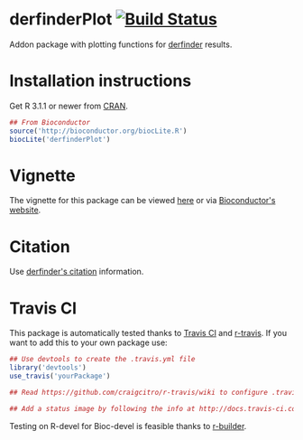 derfinderPlot [![Build Status](https://travis-ci.org/lcolladotor/derfinderPlot.png?branch=master)](https://travis-ci.org/lcolladotor/derfinderPlot)
=============

Addon package with plotting functions for
[derfinder](https://github.com/lcolladotor/derfinder) results.

# Installation instructions

Get R 3.1.1 or newer from [CRAN](http://cran.r-project.org/).

```R
## From Bioconductor
source('http://bioconductor.org/biocLite.R')
biocLite('derfinderPlot')
```

# Vignette

The vignette for this package can be viewed [here](http://lcolladotor.github.io/derfinderPlot/) or via [Bioconductor's website](http://www.bioconductor.org/packages/devel/bioc/html/derfinderPlot.html).

# Citation

Use [derfinder's citation](https://github.com/lcolladotor/derfinder#citation) information.


# Travis CI

This package is automatically tested thanks to [Travis CI](travis-ci.org) and [r-travis](https://github.com/craigcitro/r-travis). If you want to add this to your own package use:

```R
## Use devtools to create the .travis.yml file
library('devtools')
use_travis('yourPackage')

## Read https://github.com/craigcitro/r-travis/wiki to configure .travis.yml appropriately

## Add a status image by following the info at http://docs.travis-ci.com/user/status-images/
```

Testing on R-devel for Bioc-devel is feasible thanks to [r-builder](https://github.com/metacran/r-builder).
